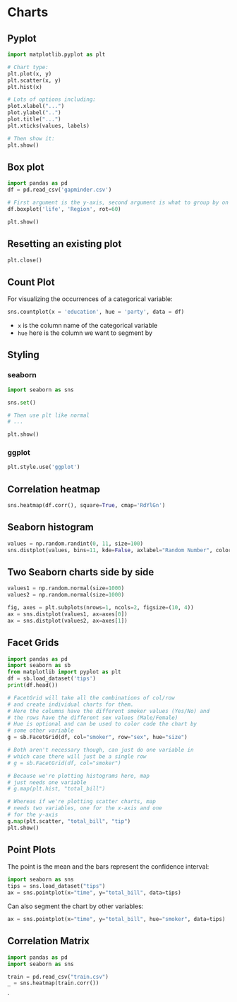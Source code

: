 # Charts

## Pyplot

```python
import matplotlib.pyplot as plt

# Chart type:
plt.plot(x, y)
plt.scatter(x, y)
plt.hist(x)

# Lots of options including:
plot.xlabel("...")
plot.ylabel("..")
plot.title("...")
plt.xticks(values, labels)

# Then show it:
plt.show()
```

## Box plot

```python
import pandas as pd
df = pd.read_csv('gapminder.csv')

# First argument is the y-axis, second argument is what to group by on the x-axis
df.boxplot('life', 'Region', rot=60)

plt.show()
```

## Resetting an existing plot

```python
plt.close()
```

## Count Plot

For visualizing the occurrences of a categorical variable:

```python
sns.countplot(x = 'education', hue = 'party', data = df)
```

* `x` is the column name of the categorical variable
* `hue` here is the column we want to segment by

## Styling

### seaborn

```python
import seaborn as sns

sns.set()

# Then use plt like normal
# ...

plt.show()
```

### ggplot

```python
plt.style.use('ggplot')
```

## Correlation heatmap

```python
sns.heatmap(df.corr(), square=True, cmap='RdYlGn')
```

## Seaborn histogram

```python
values = np.random.randint(0, 11, size=100)
sns.distplot(values, bins=11, kde=False, axlabel="Random Number", color="#0343DF")
```

## Two Seaborn charts side by side

```python
values1 = np.random.normal(size=1000)
values2 = np.random.normal(size=1000)

fig, axes = plt.subplots(nrows=1, ncols=2, figsize=(10, 4))
ax = sns.distplot(values1, ax=axes[0])
ax = sns.distplot(values2, ax=axes[1])
```

## Facet Grids

```python
import pandas as pd
import seaborn as sb
from matplotlib import pyplot as plt
df = sb.load_dataset('tips')
print(df.head())

# FacetGrid will take all the combinations of col/row
# and create individual charts for them.
# Here the columns have the different smoker values (Yes/No) and
# the rows have the different sex values (Male/Female)
# Hue is optional and can be used to color code the chart by
# some other variable
g = sb.FacetGrid(df, col="smoker", row="sex", hue="size")

# Both aren't necessary though, can just do one variable in
# which case there will just be a single row
# g = sb.FacetGrid(df, col="smoker")

# Because we're plotting histograms here, map
# just needs one variable
# g.map(plt.hist, "total_bill")

# Whereas if we're plotting scatter charts, map
# needs two variables, one for the x-axis and one
# for the y-axis
g.map(plt.scatter, "total_bill", "tip")
plt.show()
```

## Point Plots

The point is the mean and the bars represent the confidence interval:

```python
import seaborn as sns
tips = sns.load_dataset("tips")
ax = sns.pointplot(x="time", y="total_bill", data=tips)
```

Can also segment the chart by other variables:

```python
ax = sns.pointplot(x="time", y="total_bill", hue="smoker", data=tips)
```

## Correlation Matrix

```python
import pandas as pd
import seaborn as sns

train = pd.read_csv("train.csv")
_ = sns.heatmap(train.corr())
```

`[](https://github.com/mattm/python-cheat-sheet/blob/master/images/correlation-matrix.png?raw=true)
